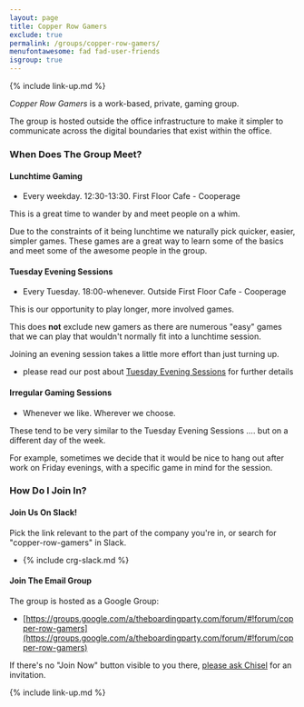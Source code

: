 ```yaml
---
layout: page
title: Copper Row Gamers
exclude: true
permalink: /groups/copper-row-gamers/
menufontawesome: fad fad-user-friends
isgroup: true
---
```


{% include link-up.md %}

*Copper Row Gamers* is a work-based, private, gaming group.

The group is hosted outside the office infrastructure to make it simpler to
communicate across the digital boundaries that exist within the office.

### When Does The Group Meet?

#### <i class="fad fa-calendar-day"></i> Lunchtime Gaming

* Every weekday. 12:30-13:30. First Floor Cafe - Cooperage

This is a great time to wander by and meet people on a whim.

Due to the constraints of it being lunchtime we naturally pick quicker, easier,
simpler games. These games are a great way to learn some of the basics and meet
some of the awesome people in the group.

#### <i class="fad fa-calendar-day"></i> Tuesday Evening Sessions [<i class="fad fa-external-link"></i>][crg-tuesday-evening]

* Every Tuesday. 18:00-whenever. Outside First Floor Cafe - Cooperage

This is our opportunity to play longer, more involved games.

This does **not** exclude new gamers as there are numerous "easy" games that we
can play that wouldn't normally fit into a lunchtime session.

Joining an evening session takes a little more effort than just turning up.
* <i class="far fa-info-square"></i> please read our post about [Tuesday Evening Sessions][crg-tuesday-evening] for further details

#### <i class="fad fa-calendar-day"></i> Irregular Gaming Sessions

*  Whenever we like. Wherever we choose.

These tend to be very similar to the Tuesday Evening Sessions .... but on a
different day of the week.

For example, sometimes we decide that it would be nice to hang out after work
on Friday evenings, with a specific game in mind for the session.

### How Do I Join In?

#### Join Us On Slack!

Pick the link relevant to the part of the company you're in, or search for "copper-row-gamers" in Slack.

* {% include crg-slack.md %}

#### Join The Email Group

The group is hosted as a Google Group:

* [https://groups.google.com/a/theboardingparty.com/forum/#!forum/copper-row-gamers](https://groups.google.com/a/theboardingparty.com/forum/#!forum/copper-row-gamers)

If there's no "Join Now" button visible to you there, [please ask Chisel](mailto:chisel@theboardingparty.com) for an invitation.

[crg-tuesday-evening]: /groups/copper-row-gamers/tuesday-evenings/

{% include link-up.md %}

